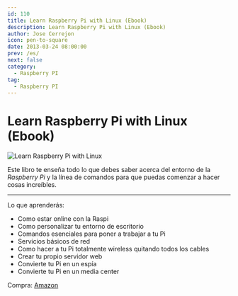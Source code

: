 ```yaml
---
id: 110
title: Learn Raspberry Pi with Linux (Ebook)
description: Learn Raspberry Pi with Linux (Ebook)
author: Jose Cerrejon
icon: pen-to-square
date: 2013-03-24 08:00:00
prev: /es/
next: false
category:
  - Raspberry PI
tag:
  - Raspberry PI
---
```


# Learn Raspberry Pi with Linux (Ebook)

![Learn Raspberry Pi with Linux](/images/learnrwl.jpg)

Este libro te enseña todo lo que debes saber acerca del entorno de la *Raspberry Pi* y la línea de comandos para que puedas comenzar a hacer cosas increíbles. 

- - -
Lo que aprenderás:

* Como estar online con la Raspi
* Como personalizar tu entorno de escritorio
* Comandos esenciales para poner a trabajar a tu Pi
* Servicios básicos de red
* Como hacer a tu Pi totalmente wireless quitando todos los cables
* Crear tu propio servidor web
* Convierte tu Pi en un espía
* Convierte tu Pi en un media center

Compra: [Amazon](http://www.amazon.es/Learn-Raspberry-Pi-Linux-Apress/dp/1430248211)
